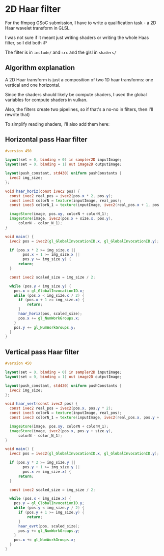 # 2D Haar filter

For the ffmpeg GSoC submission, I have to write a qualification task - a 2D Haar wavelet transform in GLSL.

I was not sure if it meant just writing shaders or writing the whole Haas filter, so I did both :P

The filter is in `include/` and `src` and the glsl in `shaders/`

## Algorithm explanation
A 2D Haar transform is just a composition of two 1D haar transforms: one vertical and one horizontal.

Since the shaders should likely be compute shaders, I used the global variables for compute shaders in vulkan.

Also, the filters create two pipelines, so if that's a no-no in filters, then I'll rewrite that)


To simplify reading shaders, I'll also add them here:
## Horizontal pass Haar filter
```glsl
#version 450

layout(set = 0, binding = 0) in sampler2D inputImage;
layout(set = 0, binding = 1) out image2D outputImage;

layout(push_constant, std430) uniform pushConstants {
  ivec2 img_size;
};

void haar_horiz(const ivec2 pos) {
  const ivec2 real_pos = ivec2(pos.x * 2, pos.y);
  const ivec3 colorN = texture(inputImage, real_pos);
  const ivec3 colorN_1 = texture(inputImage, ivec2(real_pos.x + 1, pos.y));

  imageStore(image, pos.xy, colorN + colorN_1);
  imageStore(image, ivec2(pos.x + size.x, pos.y),
      colorN - color_N_1);
}

void main() {
  ivec2 pos = ivec2(gl_GlobalInvocationID.x, gl_GlobalInvocationID.y);

  if (pos.x * 2 >= img_size.x ||
        pos.x + 1 >= img_size.x ||
        pos.y >= img_size.y) {
      return;
  }

  const ivec2 scaled_size = img_size / 2;

  while (pos.y < img_size.y) {
    pos.x = gl_GlobalInvocationID.x;
    while (pos.x < img_size.x / 2) {
      if (pos.x + 1 >= img_size.x) {
          return;
      }
      haar_horiz(pos, scaled_size);
      pos.x += gl_NumWorkGroups.x;
    }
    pos.y += gl_NumWorkGroups.y;
  }
}
```

## Vertical pass Haar filter
```glsl
#version 450

layout(set = 0, binding = 0) in sampler2D inputImage;
layout(set = 0, binding = 1) out image2D outputImage;

layout(push_constant, std430) uniform pushConstants {
  ivec2 img_size;
};

void haar_vert(const ivec2 pos) {
  const ivec2 real_pos = ivec2(pos.x, pos.y * 2);
  const ivec3 colorN = texture(inputImage, real_pos);
  const ivec3 colorN_1 = texture(inputImage, ivec2(real_pos.x, pos.y + 1));

  imageStore(image, pos.xy, colorN + colorN_1);
  imageStore(image, ivec2(pos.x, pos.y + size.y),
      colorN - color_N_1);
}

void main() {
  ivec2 pos = ivec2(gl_GlobalInvocationID.x, gl_GlobalInvocationID.y);

  if (pos.y * 2 >= img_size.y ||
        pos.y + 1 >= img_size.y ||
        pos.x >= img_size.x) {
      return;
  }

  const ivec2 scaled_size = img_size / 2;

  while (pos.x < img_size.x) {
    pos.y = gl_GlobalInvocationID.y;
    while (pos.y < img_size.y / 2) {
      if (pos.y + 1 >= img_size.y) {
          return;
      }
      haar_evrt(pos, scaled_size);
      pos.y += gl_NumWorkGroups.y;
    }
    pos.x += gl_NumWorkGroups.x;
  }
}
```
